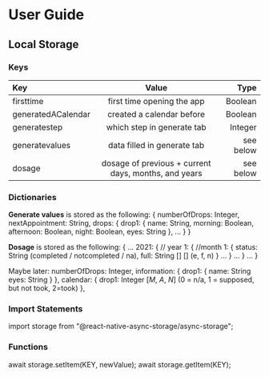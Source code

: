 # User Guide

## Local Storage

### Keys

| Key | Value | Type |
| :------------- | :----------: | -----------: |
| firsttime | first time opening the app | Boolean |
| generatedACalendar | created a calendar before | Boolean |
| generatestep | which step in generate tab | Integer |
| generatevalues | data filled in generate tab | see below |
| dosage | dosage of previous + current days, months, and years | see below |

### Dictionaries
**Generate values** is stored as the following:
{
  numberOfDrops: Integer,
  nextAppointment: String,
  drops: {
    drop1: {
      name: String,
      morning: Boolean,
      afternoon: Boolean,
      night: Boolean,
      eyes: String
    },
    ...
  }
}

**Dosage** is stored as the following:
{
  ...
  2021: { // year
    1: { //month
      1: {
        status: String (completed / notcompleted / na),
        full: String [] [] (e, f, n)
      }
      ...
    }
    ...
  }
  ...
}

Maybe later:
numberOfDrops: Integer,
information: {
  drop1: {
    name: String
    eyes: String
  }
},
calendar: {
  drop1: Integer [_M_, _A_, _N_] (0 = n/a, 1 = supposed, but not took, 2=took)
},

### Import Statements
import storage from "@react-native-async-storage/async-storage";

### Functions
await storage.setItem(KEY, newValue);
await storage.getItem(KEY);
